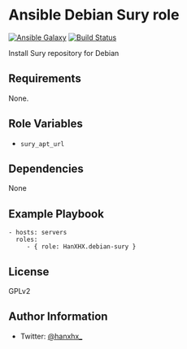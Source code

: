 Ansible Debian Sury role
========================

[![Ansible Galaxy](http://img.shields.io/badge/ansible--galaxy-HanXHX.debian--sury-blue.svg)](https://galaxy.ansible.com/HanXHX/debian-sury) [![Build Status](https://travis-ci.org/HanXHX/ansible-debian-sury.svg?branch=master)](https://travis-ci.org/HanXHX/ansible-debian-sury)

Install Sury repository for Debian

Requirements
------------

None.

Role Variables
--------------

- `sury_apt_url`

Dependencies
------------

None

Example Playbook
----------------

    - hosts: servers
      roles:
         - { role: HanXHX.debian-sury }

License
-------

GPLv2

Author Information
------------------

- Twitter: [@hanxhx_](https://twitter.com/hanxhx_)
